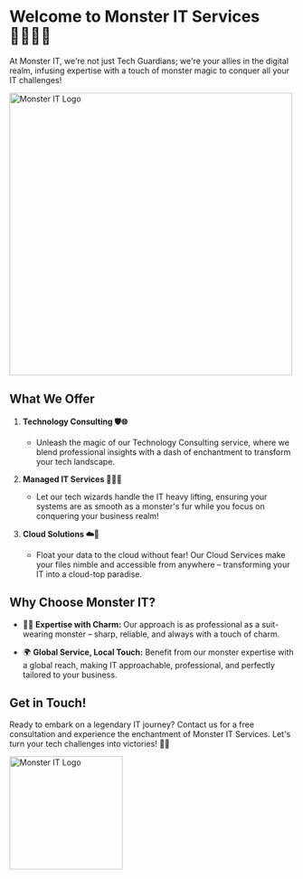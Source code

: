 # Welcome to Monster IT Services 🧛🏻‍♂️🚀

At Monster IT, we're not just Tech Guardians; we're your allies in the digital realm, infusing expertise with a touch of monster magic to conquer all your IT challenges!

<img src="https://github.com/monsterit-ca/monsterit-ca/assets/9989813/58847bab-7a8e-4bf3-b68a-288cc644b16b" alt="Monster IT Logo" width="500" height="500">

## What We Offer
1. **Technology Consulting 🛡️🌐**
   - Unleash the magic of our Technology Consulting service, where we blend professional insights with a dash of enchantment to transform your tech landscape.

2. **Managed IT Services 🧙‍♂️🔧**
   - Let our tech wizards handle the IT heavy lifting, ensuring your systems are as smooth as a monster's fur while you focus on conquering your business realm!

3. **Cloud Solutions ☁️🚀**
   - Float your data to the cloud without fear! Our Cloud Services make your files nimble and accessible from anywhere – transforming your IT into a cloud-top paradise.

## Why Choose Monster IT?
- 🦸‍♂️ **Expertise with Charm:** Our approach is as professional as a suit-wearing monster – sharp, reliable, and always with a touch of charm.

- 🌍 **Global Service, Local Touch:** Benefit from our monster expertise with a global reach, making IT approachable, professional, and perfectly tailored to your business.

## Get in Touch!
Ready to embark on a legendary IT journey? Contact us for a free consultation and experience the enchantment of Monster IT Services. Let's turn your tech challenges into victories! 🚀✨

<img src="https://github.com/monsterit-ca/monsterit-ca/assets/9989813/dd07f5a5-7103-4a81-85cf-ac6774ac6ad8" alt="Monster IT Logo" width="200" height="200">
